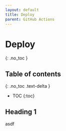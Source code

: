 ```yaml
---
layout: default
title: Deploy
parent: GitHub Actions
---
```


# Deploy
{: .no_toc }

## Table of contents
{: .no_toc .text-delta }

- TOC
{:toc}

## Heading 1
asdf

